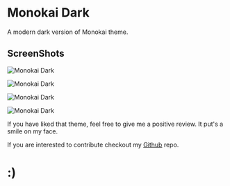 # Monokai Dark

A modern dark version of Monokai theme.

## ScreenShots

![Monokai Dark](https://scontent.fdac7-1.fna.fbcdn.net/v/t1.6435-9/195219969_311851110606583_200018111408304065_n.jpg?_nc_cat=102&ccb=1-3&_nc_sid=730e14&_nc_ohc=rXOdIkFlaHUAX8TcuxJ&_nc_ht=scontent.fdac7-1.fna&oh=e2b6f3c685dc5a5dad447c35ed4c812a&oe=60E2F888)

![Monokai Dark](https://scontent.fdac7-1.fna.fbcdn.net/v/t1.6435-9/195158564_311851103939917_2095442202594340108_n.jpg?_nc_cat=108&ccb=1-3&_nc_sid=730e14&_nc_ohc=MbPNKGoT96EAX-GmXsA&_nc_ht=scontent.fdac7-1.fna&oh=59e51d0a89d8dfb57137240280673edb&oe=60E61BC0)

![Monokai Dark](https://scontent.fdac7-1.fna.fbcdn.net/v/t1.6435-9/194367740_311851117273249_7846333510149354215_n.jpg?_nc_cat=107&ccb=1-3&_nc_sid=730e14&_nc_ohc=tAGU0oa4B0sAX9klyex&_nc_ht=scontent.fdac7-1.fna&oh=efc780c9103ea1b301ad5cfe6e0f4660&oe=60E3105E)

![Monokai Dark](https://scontent.fdac7-1.fna.fbcdn.net/v/t1.6435-9/195058263_311851127273248_2418726390823910524_n.jpg?_nc_cat=106&ccb=1-3&_nc_sid=730e14&_nc_ohc=ufxyVv5TPq0AX84xXoo&tn=z8ecRVXqW5cJiD0O&_nc_ht=scontent.fdac7-1.fna&oh=d3530f092ff9515ee4bf2f935940f06c&oe=60E44E3E)

If you have liked that theme, feel free to give me a positive review. It put's a smile on my face.

If you are interested to contribute checkout my [Github](ratul-devR/Monokai-Dark) repo.

# :)

